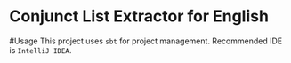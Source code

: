 Conjunct List Extractor for English
==========================

#Usage
This project uses `sbt` for project management. Recommended IDE is `IntelliJ IDEA`.